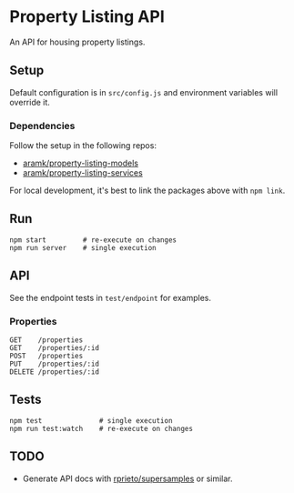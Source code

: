 # Property Listing API

An API for housing property listings.

## Setup

Default configuration is in `src/config.js` and environment variables will override it.

### Dependencies

Follow the setup in the following repos:

* [aramk/property-listing-models](https://github.com/aramk/property-listing-models)
* [aramk/property-listing-services](https://github.com/aramk/property-listing-services)

For local development, it's best to link the packages above with `npm link`.

## Run

	npm start         # re-execute on changes
	npm run server    # single execution
	
## API

See the endpoint tests in `test/endpoint` for examples.

### Properties

	GET    /properties
	GET    /properties/:id
	POST   /properties
	PUT    /properties/:id
	DELETE /properties/:id

## Tests

	npm test              # single execution
	npm run test:watch    # re-execute on changes 

## TODO

* Generate API docs with [rprieto/supersamples](https://github.com/rprieto/supersamples) or similar.
